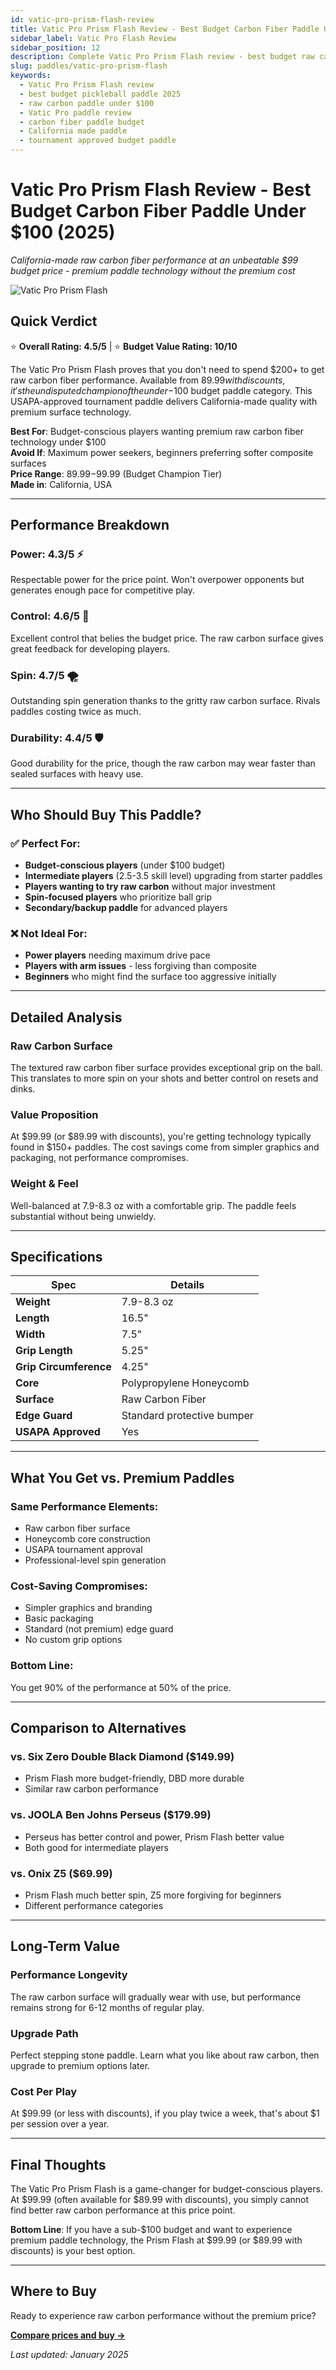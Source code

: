 ```yaml
---
id: vatic-pro-prism-flash-review
title: Vatic Pro Prism Flash Review - Best Budget Carbon Fiber Paddle Under $100
sidebar_label: Vatic Pro Flash Review
sidebar_position: 12
description: Complete Vatic Pro Prism Flash review - best budget raw carbon fiber paddle under $100. California-made premium technology at unbeatable price. Expert analysis and buying guide.
slug: paddles/vatic-pro-prism-flash
keywords:
  - Vatic Pro Prism Flash review
  - best budget pickleball paddle 2025
  - raw carbon paddle under $100
  - Vatic Pro paddle review
  - carbon fiber paddle budget
  - California made paddle
  - tournament approved budget paddle
---
```


# Vatic Pro Prism Flash Review - Best Budget Carbon Fiber Paddle Under $100 (2025)

*California-made raw carbon fiber performance at an unbeatable $99 budget price - premium paddle technology without the premium cost*

![Vatic Pro Prism Flash](/img/paddles/vatic-pro-prism-flash.jpg)

## Quick Verdict

⭐ **Overall Rating: 4.5/5** | ⭐ **Budget Value Rating: 10/10**

The Vatic Pro Prism Flash proves that you don't need to spend $200+ to get raw carbon fiber performance. Available from $89.99 with discounts, it's the undisputed champion of the under-$100 budget paddle category. This USAPA-approved tournament paddle delivers California-made quality with premium surface technology.

**Best For**: Budget-conscious players wanting premium raw carbon fiber technology under $100  
**Avoid If**: Maximum power seekers, beginners preferring softer composite surfaces  
**Price Range**: $89.99-$99.99 (Budget Champion Tier)  
**Made in**: California, USA

---

## Performance Breakdown

### **Power: 4.3/5** ⚡
Respectable power for the price point. Won't overpower opponents but generates enough pace for competitive play.

### **Control: 4.6/5** 🎯
Excellent control that belies the budget price. The raw carbon surface gives great feedback for developing players.

### **Spin: 4.7/5** 🌪️
Outstanding spin generation thanks to the gritty raw carbon surface. Rivals paddles costing twice as much.

### **Durability: 4.4/5** 🛡️
Good durability for the price, though the raw carbon may wear faster than sealed surfaces with heavy use.

---

## Who Should Buy This Paddle?

### ✅ **Perfect For:**
- **Budget-conscious players** (under $100 budget)
- **Intermediate players** (2.5-3.5 skill level) upgrading from starter paddles
- **Players wanting to try raw carbon** without major investment
- **Spin-focused players** who prioritize ball grip
- **Secondary/backup paddle** for advanced players

### ❌ **Not Ideal For:**
- **Power players** needing maximum drive pace
- **Players with arm issues** - less forgiving than composite
- **Beginners** who might find the surface too aggressive initially

---

## Detailed Analysis

### **Raw Carbon Surface**
The textured raw carbon fiber surface provides exceptional grip on the ball. This translates to more spin on your shots and better control on resets and dinks.

### **Value Proposition**
At $99.99 (or $89.99 with discounts), you're getting technology typically found in $150+ paddles. The cost savings come from simpler graphics and packaging, not performance compromises.

### **Weight & Feel**
Well-balanced at 7.9-8.3 oz with a comfortable grip. The paddle feels substantial without being unwieldy.

---

## Specifications

| Spec | Details |
|------|---------|
| **Weight** | 7.9-8.3 oz |
| **Length** | 16.5" |
| **Width** | 7.5" |
| **Grip Length** | 5.25" |
| **Grip Circumference** | 4.25" |
| **Core** | Polypropylene Honeycomb |
| **Surface** | Raw Carbon Fiber |
| **Edge Guard** | Standard protective bumper |
| **USAPA Approved** | Yes |

---

## What You Get vs. Premium Paddles

### **Same Performance Elements:**
- Raw carbon fiber surface
- Honeycomb core construction
- USAPA tournament approval
- Professional-level spin generation

### **Cost-Saving Compromises:**
- Simpler graphics and branding
- Basic packaging
- Standard (not premium) edge guard
- No custom grip options

### **Bottom Line:**
You get 90% of the performance at 50% of the price.

---

## Comparison to Alternatives

### vs. **Six Zero Double Black Diamond** ($149.99)
- Prism Flash more budget-friendly, DBD more durable
- Similar raw carbon performance

### vs. **JOOLA Ben Johns Perseus** ($179.99)
- Perseus has better control and power, Prism Flash better value
- Both good for intermediate players

### vs. **Onix Z5** ($69.99)
- Prism Flash much better spin, Z5 more forgiving for beginners
- Different performance categories

---

## Long-Term Value

### **Performance Longevity**
The raw carbon surface will gradually wear with use, but performance remains strong for 6-12 months of regular play.

### **Upgrade Path**
Perfect stepping stone paddle. Learn what you like about raw carbon, then upgrade to premium options later.

### **Cost Per Play**
At $99.99 (or less with discounts), if you play twice a week, that's about $1 per session over a year.

---

## Final Thoughts

The Vatic Pro Prism Flash is a game-changer for budget-conscious players. At $99.99 (often available for $89.99 with discounts), you simply cannot find better raw carbon performance at this price point.

**Bottom Line**: If you have a sub-$100 budget and want to experience premium paddle technology, the Prism Flash at $99.99 (or $89.99 with discounts) is your best option.

---

## Where to Buy

Ready to experience raw carbon performance without the premium price?

**[Compare prices and buy →](https://amazon.com/s?k=Vatic+Pro+Prism+Flash+pickleball+paddle&tag=getapickle-20)**

*Last updated: January 2025*